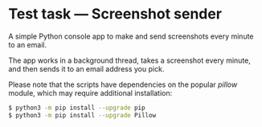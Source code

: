 # Test task ― Screenshot sender
A simple Python console app to make and send screenshots every minute to an email.

The app works in a background thread, takes a screenshot every minute, and then sends it to an email address you pick.

Please note that the scripts have dependencies on the popular *pillow* module, which may require additional installation:

```sh
$ python3 -m pip install --upgrade pip
$ python3 -m pip install --upgrade Pillow
```
